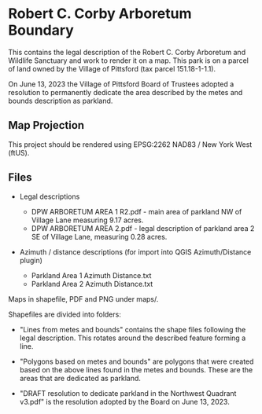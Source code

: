 # Robert C. Corby Arboretum Boundary

This contains the legal description of the Robert C. Corby Arboretum and Wildlife Sanctuary and work to render it on a map. This park is on a parcel of land owned by the Village of Pittsford (tax parcel 151.18-1-1.1).

On June 13, 2023 the Village of Pittsford Board of Trustees adopted a resolution to permanently dedicate the area described by the metes and bounds description as parkland.

## Map Projection

This project should be rendered using EPSG:2262 NAD83 / New York West (ftUS).

## Files

* Legal descriptions

	* DPW ARBORETUM AREA 1 R2.pdf - main area of parkland NW of Village Lane measuring 9.17 acres.
	* DPW ARBORETUM AREA 2.pdf - legal description of parkland area 2 SE of Village Lane, measuring 0.28 acres.

* Azimuth / distance descriptions (for import into QGIS Azimuth/Distance plugin)
	* Parkland Area 1 Azimuth Distance.txt
	* Parkland Area 2 Azimuth Distance.txt

Maps in shapefile, PDF and PNG under maps/.

Shapefiles are divided into folders:

* "Lines from metes and bounds" contains the shape files following the legal description. This rotates around the described feature forming a line.
* "Polygons based on metes and bounds" are polygons that were created based on the above lines found in the metes and bounds. These are the areas that are dedicated as parkland.

* "DRAFT resolution to dedicate parkland in the Northwest Quadrant v3.pdf" is the resolution adopted by the Board on June 13, 2023.
